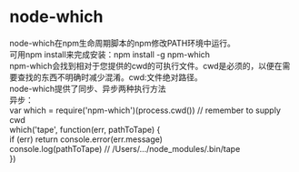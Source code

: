 # node-which
node-which在npm生命周期脚本的npm修改PATH环境中运行。  
可用npm install来完成安装：npm install -g npm-which  
npm-which会找到相对于您提供的cwd的可执行文件。cwd是必须的，以便在需要查找的东西不明确时减少混淆。cwd:文件绝对路径。   
node-which提供了同步、异步两种执行方法  
异步：  
var which = require('npm-which')(process.cwd()) // remember to supply cwd   
which('tape', function(err, pathToTape) {  
  if (err) return console.error(err.message)  
  console.log(pathToTape) // /Users/.../node_modules/.bin/tape   
})  
